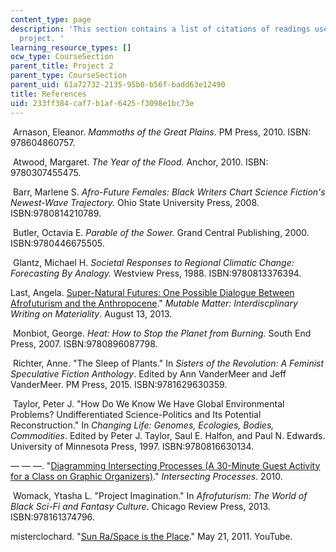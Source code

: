 ```yaml
---
content_type: page
description: 'This section contains a list of citations of readings used for this
  project. '
learning_resource_types: []
ocw_type: CourseSection
parent_title: Project 2
parent_type: CourseSection
parent_uid: 61a72732-2135-95b0-b56f-badd63e12490
title: References
uid: 233ff384-caf7-b1af-6425-f3098e1bc73e
---
```


 Arnason, Eleanor. _Mammoths of the Great Plains._ PM Press, 2010. ISBN: 978604860757.

 Atwood, Margaret. _The Year of the Flood._ Anchor, 2010. ISBN: 9780307455475.

 Barr, Marlene S. _Afro-Future Females: Black Writers Chart Science Fiction's Newest-Wave Trajectory._ Ohio State University Press, 2008. ISBN:9780814210789.

 Butler, Octavia E. _Parable of the Sower._ Grand Central Publishing, 2000. ISBN:9780446675505.

 Glantz, Michael H. _Societal Responses to Regional Climatic Change: Forecasting By Analogy._ Westview Press, 1988. ISBN:9780813376394.

Last, Angela. [Super-Natural Futures: One Possible Dialogue Between Afrofuturism and the Anthropocene](https://mutablematter.wordpress.com/2013/08/13/super-natural-futures-one-possible-dialogue-between-afrofuturism-and-the-anthropocene/)." _Mutable Matter: Interdiscplinary Writing on Materiality_. August 13, 2013. 

 Monbiot, George. _Heat: How to Stop the Planet from Burning._ South End Press, 2007. ISBN:9780896087798.

 Richter, Anne. "The Sleep of Plants." In _Sisters of the Revolution: A Feminist Speculative Fiction Anthology_. Edited by Ann VanderMeer and Jeff VanderMeer. PM Press, 2015. ISBN:9781629630359.

 Taylor, Peter J. "How Do We Know We Have Global Environmental Problems? Undifferentiated Science-Politics and Its Potential Reconstruction." In _Changing Life: Genomes, Ecologies, Bodies, Commodities_. Edited by Peter J. Taylor, Saul E. Halfon, and Paul N. Edwards. University of Minnesota Press, 1997. ISBN:9780816630134.

— — —. "[Diagramming Intersecting Processes (A 30-Minute Guest Activity for a Class on Graphic Organizers)](https://pjt111.wordpress.com/2014/04/22/diagramming-intersecting-processes-a-30-minute-guest-activity-for-a-class-on-graphic-organizers/)." _Intersecting Processes_. 2010.

 Womack, Ytasha L. "Project Imagination." In _Afrofuturism: The World of Black Sci-Fi and Fantasy Culture_. Chicago Review Press, 2013. ISBN:978161374796.

misterclochard. "[Sun Ra/Space is the Place](https://www.youtube.com/watch?v=dokLwszdUgY)." May 21, 2011. YouTube.